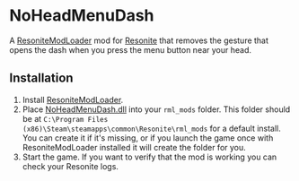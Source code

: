 # NoHeadMenuDash

A [ResoniteModLoader](https://github.com/resonite-modding-group/ResoniteModLoader) mod for [Resonite](https://resonite.com/) that removes the gesture that opens the dash when you press the menu button near your head.

## Installation
1. Install [ResoniteModLoader](https://github.com/resonite-modding-group/ResoniteModLoader).
1. Place [NoHeadMenuDash.dll](https://github.com/art0007i/NoHeadMenuDash/releases/latest/download/NoHeadMenuDash.dll) into your `rml_mods` folder. This folder should be at `C:\Program Files (x86)\Steam\steamapps\common\Resonite\rml_mods` for a default install. You can create it if it's missing, or if you launch the game once with ResoniteModLoader installed it will create the folder for you.
1. Start the game. If you want to verify that the mod is working you can check your Resonite logs.